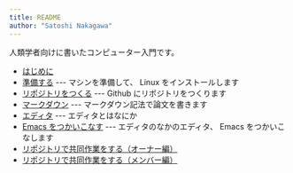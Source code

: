 ```yaml
---
title: README
author: "Satoshi Nakagawa"
---
```


人類学者向けに書いたコンピューター入門です。 

- [はじめに](intro.md)
- [準備する](intro.md) --- マシンを準備して、
  Linux をインストールします
- [リポジトリをつくる](git.md) --- Github にリポジトリをつくります
- [マークダウン](markdown.md) --- マークダウン記法で論文を書きます
- [エディタ](editor.md) --- エディタとはなにか
- [Emacs をつかいこなす](emacs.md) --- エディタのなかのエディタ、
  Emacs をつかいこなします
- [リポジトリで共同作業をする（オーナー編）](github-owner.md)
- [リポジトリで共同作業をする（メンバー編）](github-member.md)



